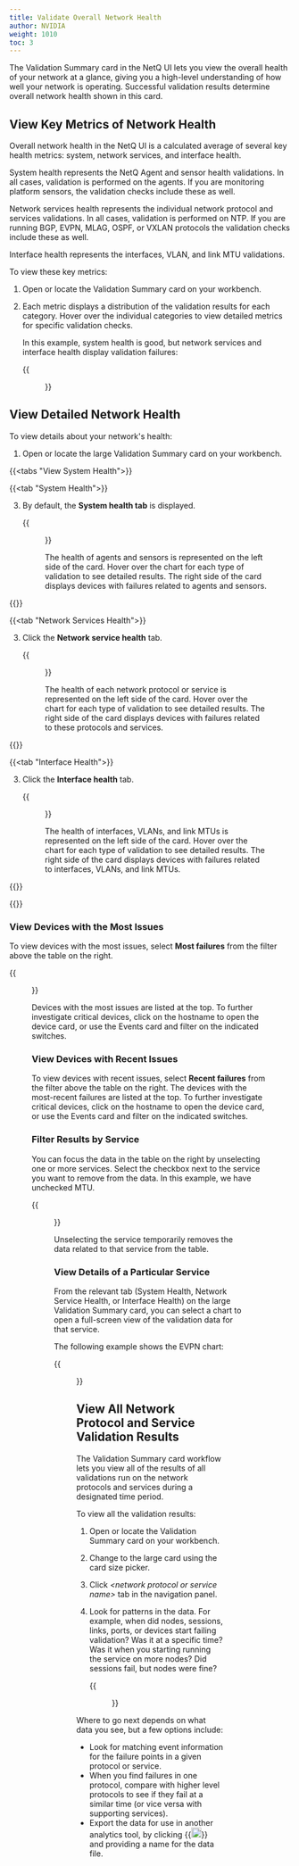 ```yaml
---
title: Validate Overall Network Health
author: NVIDIA
weight: 1010
toc: 3
---
```


The Validation Summary card in the NetQ UI lets you view the overall health of your network at a glance, giving you a high-level understanding of how well your network is operating. Successful validation results determine overall network health shown in this card.

## View Key Metrics of Network Health

Overall network health in the NetQ UI is a calculated average of several key health metrics: system, network services, and interface health.

System health represents the NetQ Agent and sensor health validations. In all cases, validation is performed on the agents. If you are monitoring platform sensors, the validation checks include these as well.

Network services health represents the individual network protocol and services validations. In all cases, validation is performed on NTP. If you are running BGP, EVPN, MLAG, OSPF, or VXLAN protocols the validation checks include these as well.

Interface health represents the interfaces, VLAN, and link MTU validations.

To view these key metrics:

1. Open or locate the Validation Summary card on your workbench.

2. Each metric displays a distribution of the validation results for each category. Hover over the individual categories to view detailed metrics for specific validation checks.  

   In this example, system health is good, but network services and interface health display validation failures:

    {{<figure src="/images/netq/updated-validation-summary-card.png" alt="medium validation summary card displaying high-level health metrics" width="200">}}

## View Detailed Network Health

To view details about your network's health:

1. Open or locate the large Validation Summary card on your workbench.

{{<tabs "View System Health">}}

{{<tab "System Health">}}

3. By default, the **System health tab** is displayed. 

   {{<figure src="/images/netq/validation-summary-l3-sys-health-42.png" width="500">}}

   The health of agents and sensors is represented on the left side of the card. Hover over the chart for each type of validation to see detailed results. The right side of the card displays devices with failures related to agents and sensors.

{{</tab>}}

{{<tab "Network Services Health">}}

3. Click the **Network service health** tab.

   {{<figure src="/images/netq/validation-summary-l3-net-health-42.png" width="500">}}

   The health of each network protocol or service is represented on the left side of the card. Hover over the chart for each type of validation to see detailed results. The right side of the card displays devices with failures related to these protocols and services.

{{</tab>}}

{{<tab "Interface Health">}}

3. Click the **Interface health** tab.

   {{<figure src="/images/netq/validation-summary-l3-int-health-42.png" width="500">}}

   The health of interfaces, VLANs, and link MTUs is represented on the left side of the card. Hover over the chart for each type of validation to see detailed results. The right side of the card displays devices with failures related to interfaces, VLANs, and link MTUs.

{{</tab>}}

{{</tabs>}}

### View Devices with the Most Issues

To view devices with the most issues, select **Most failures** from the filter above the table on the right.

{{<figure src="/images/netq/validation-summary-most-failures-42.png" width="300">}}

Devices with the most issues are listed at the top. To further investigate critical devices, click on the hostname to open the device card, or use the Events card and filter on the indicated switches.

### View Devices with Recent Issues

To view devices with recent issues, select **Recent failures** from the filter above the table on the right. The devices with the most-recent failures are listed at the top. To further investigate critical devices, click on the hostname to open the device card, or use the Events card and filter on the indicated switches.

### Filter Results by Service

You can focus the data in the table on the right by unselecting one or more services. Select the checkbox next to the service you want to remove from the data. In this example, we have unchecked MTU.

{{<figure src="/images/netq/validation-summary-l3-int-health-uncheck-mtu-42.png" width="500">}}

Unselecting the service temporarily removes the data related to that service from the table.

### View Details of a Particular Service

From the relevant tab (System Health, Network Service Health, or Interface Health) on the large Validation Summary card, you can select a chart to open a full-screen view of the validation data for that service.

The following example shows the EVPN chart:

{{<figure src="/images/netq/validation-summary-failed-validation-expanded-42.png" alt="EVPN validation data" width="700">}}

## View All Network Protocol and Service Validation Results

The Validation Summary card workflow lets you view all of the results of all validations run on the network protocols and services during a designated time period.

To view all the validation results:

1. Open or locate the Validation Summary card on your workbench.

2. Change to the large card using the card size picker.

3. Click *\<network protocol or service name\>* tab in the navigation panel.

4. Look for patterns in the data. For example, when did nodes, sessions, links, ports, or devices start failing validation? Was it at a specific time? Was it when you starting running the service on more nodes? Did sessions fail, but nodes were fine?

    {{<figure src="/images/netq/validation-summary-l4-failed-42.png" width="700">}}

Where to go next depends on what data you see, but a few options include:

- Look for matching event information for the failure points in a given protocol or service.
- When you find failures in one protocol, compare with higher level protocols to see if they fail at a similar time (or vice versa with supporting services).
- Export the data for use in another analytics tool, by clicking {{<img src="https://icons.cumulusnetworks.com/05-Internet-Networks-Servers/08-Upload-Download/download-bottom.svg" alt="download" height="18" width="18">}} and providing a name for the data file.
